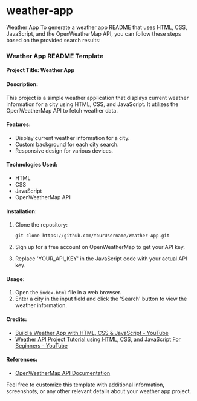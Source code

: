 # weather-app
Weather App
To generate a weather app README that uses HTML, CSS, JavaScript, and the OpenWeatherMap API, you can follow these steps based on the provided search results:

### Weather App README Template

#### Project Title: Weather App

#### Description:
This project is a simple weather application that displays current weather information for a city using HTML, CSS, and JavaScript. It utilizes the OpenWeatherMap API to fetch weather data.

#### Features:
- Display current weather information for a city.
- Custom background for each city search.
- Responsive design for various devices.

#### Technologies Used:
- HTML
- CSS
- JavaScript
- OpenWeatherMap API

#### Installation:
1. Clone the repository:
   ```
   git clone https://github.com/YourUsername/Weather-App.git
   ```

2. Sign up for a free account on OpenWeatherMap to get your API key.
3. Replace 'YOUR_API_KEY' in the JavaScript code with your actual API key.

#### Usage:
1. Open the `index.html` file in a web browser.
2. Enter a city in the input field and click the 'Search' button to view the weather information.

#### Credits:

- [Build a Weather App with HTML, CSS & JavaScript - YouTube](https://www.youtube.com/watch?v=WZNG8UomjSI)
- [Weather API Project Tutorial using HTML, CSS, and JavaScript For Beginners - YouTube](https://www.youtube.com/watch?v=JubKY5p3qRc)

#### References:
- [OpenWeatherMap API Documentation](https://openweathermap.org/api)

Feel free to customize this template with additional information, screenshots, or any other relevant details about your weather app project.

